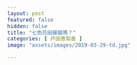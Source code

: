 ```yaml
---
layout: post
featured: false
hidden: false
title: "七色花田接龍嗎？"
categories: [ 戸田恵梨香 ]
image: "assets/images/2019-03-29-td.jpg"

---
```

